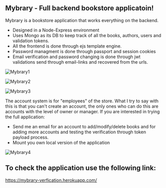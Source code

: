 ## Mybrary - Full backend bookstore applicatoin!

Mybrary is a bookstore application that works everything on the backend.
- Designed in a Node-Express environment
- Uses Mongo as its DB to keep track of all the books, authors, users and validation tokens.
- All the frontend is done through ejs template engine.
- Password managment is done through passport and session cookies
- Email verification and password changing is done through jwt validations send through email-links and recovered from the urls.

![Mybrary1](https://user-images.githubusercontent.com/64784376/171051830-9d3a83c7-a130-4b2c-bd7c-eaa70fa4c6da.png)

![Mybrary2](https://user-images.githubusercontent.com/64784376/171051836-dd8e41bc-e88a-4450-98f8-d681d0c1c602.png)

![Mybrary3](https://user-images.githubusercontent.com/64784376/171051839-5ed36f99-bb48-48f8-8870-c5a8a293b5b5.png)

The account system is for "employees" of the store. What I try to say with this is that you can't create an account, the only ones who can do this are accounts with the level of owner or manager. If you are interested in trying the full application:
- Send me an email for an account to add/modify/delete books and for adding more accounts and testing the verification through token payload process.
- Mount you own local version of the application

![Mybrary4](https://user-images.githubusercontent.com/64784376/171052215-5d598f18-cc3b-4a0d-8599-17b8b48b8dc4.png)

## To check the application use the following link:
https://mybrary-verfication.herokuapp.com/
